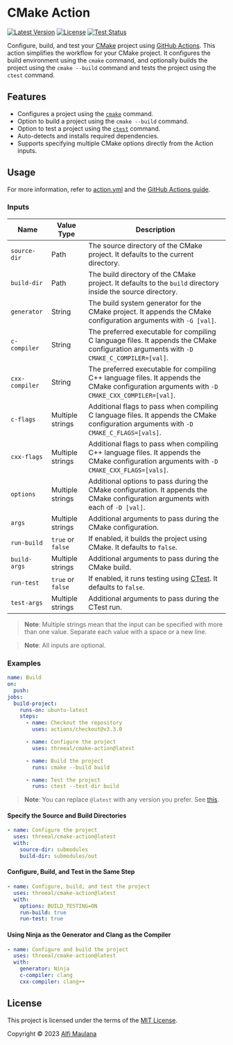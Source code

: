 # CMake Action

[![Latest Version](https://img.shields.io/github/v/release/threeal/cmake-action)](https://github.com/threeal/cmake-action/releases/)
[![License](https://img.shields.io/github/license/threeal/cmake-action)](./LICENSE)
[![Test Status](https://img.shields.io/github/actions/workflow/status/threeal/cmake-action/test.yml?label=test&branch=main)](https://github.com/threeal/cmake-action/actions/workflows/test.yml)

Configure, build, and test your [CMake](https://cmake.org/) project using [GitHub Actions](https://github.com/features/actions). This action simplifies the workflow for your CMake project. It configures the build environment using the `cmake` command, and optionally builds the project using the `cmake --build` command and tests the project using the `ctest` command.

## Features

- Configures a project using the [`cmake`](https://cmake.org/cmake/help/latest/manual/cmake.1.html) command.
- Option to build a project using the `cmake --build` command.
- Option to test a project using the [`ctest`](https://cmake.org/cmake/help/latest/manual/ctest.1.html) command.
- Auto-detects and installs required dependencies.
- Supports specifying multiple CMake options directly from the Action inputs.

## Usage

For more information, refer to [action.yml](./action.yml) and the [GitHub Actions guide](https://docs.github.com/en/actions/learn-github-actions/understanding-github-actions).

### Inputs

| Name | Value Type | Description |
| --- | --- | --- |
| `source-dir` | Path | The source directory of the CMake project. It defaults to the current directory. |
| `build-dir` | Path | The build directory of the CMake project. It defaults to the `build` directory inside the source directory. |
| `generator` | String | The build system generator for the CMake project. It appends the CMake configuration arguments with `-G [val]`. |
| `c-compiler` | String | The preferred executable for compiling C language files. It appends the CMake configuration arguments with `-D CMAKE_C_COMPILER=[val]`. |
| `cxx-compiler` | String | The preferred executable for compiling C++ language files. It appends the CMake configuration arguments with `-D CMAKE_CXX_COMPILER=[val]`. |
| `c-flags` | Multiple strings | Additional flags to pass when compiling C language files. It appends the CMake configuration arguments with `-D CMAKE_C_FLAGS=[vals]`. |
| `cxx-flags` | Multiple strings | Additional flags to pass when compiling C++ language files. It appends the CMake configuration arguments with `-D CMAKE_CXX_FLAGS=[vals]`. |
| `options` | Multiple strings | Additional options to pass during the CMake configuration. It appends the CMake configuration arguments with each of `-D [val]`. |
| `args` | Multiple strings | Additional arguments to pass during the CMake configuration. |
| `run-build` | `true` or `false` | If enabled, it builds the project using CMake. It defaults to `false`. |
| `build-args` | Multiple strings | Additional arguments to pass during the CMake build. |
| `run-test` | `true` or `false` | If enabled, it runs testing using [CTest](https://cmake.org/cmake/help/latest/manual/ctest.1.html). It defaults to `false`. |
| `test-args` | Multiple strings | Additional arguments to pass during the CTest run. |

> **Note**: Multiple strings mean that the input can be specified with more than one value. Separate each value with a space or a new line.

> **Note**: All inputs are optional.

### Examples

```yaml
name: Build
on:
  push:
jobs:
  build-project:
    runs-on: ubuntu-latest
    steps:
      - name: Checkout the repository
        uses: actions/checkout@v3.3.0

      - name: Configure the project
        uses: threeal/cmake-action@latest

      - name: Build the project
        runs: cmake --build build

      - name: Test the project
        runs: ctest --test-dir build
```

> **Note**: You can replace `@latest` with any version you prefer. See [this](https://docs.github.com/en/actions/using-workflows/workflow-syntax-for-github-actions#jobsjob_idstepsuses).

#### Specify the Source and Build Directories

```yaml
- name: Configure the project
  uses: threeal/cmake-action@latest
  with:
    source-dir: submodules
    build-dir: submodules/out
```

#### Configure, Build, and Test in the Same Step

```yaml
- name: Configure, build, and test the project
  uses: threeal/cmake-action@latest
  with:
    options: BUILD_TESTING=ON
    run-build: true
    run-test: true
```

#### Using Ninja as the Generator and Clang as the Compiler

```yaml
- name: Configure and build the project
  uses: threeal/cmake-action@latest
  with:
    generator: Ninja
    c-compiler: clang
    cxx-compiler: clang++
```

## License

This project is licensed under the terms of the [MIT License](./LICENSE).

Copyright © 2023 [Alfi Maulana](https://github.com/threeal/)
